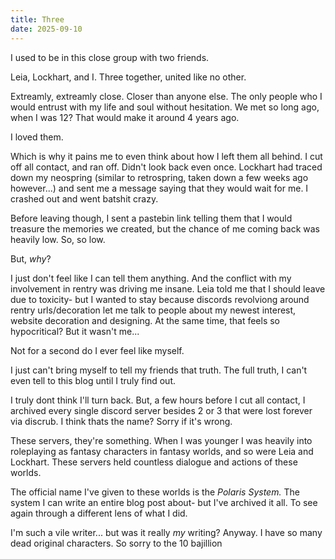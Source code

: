 ```yaml
---
title: Three
date: 2025-09-10
---
```


I used to be in this close group with two friends. 

Leia, Lockhart, and I. Three together, united like no other.

Extreamly, extreamly close. Closer than anyone else. The only people who I would entrust with my life and soul without hesitation. We met so long ago, when I was 12? That would make it around 4 years ago. 

I loved them. 

Which is why it pains me to even think about how I left them all behind. I cut off all contact, and ran off. Didn't look back even once. Lockhart had traced down my neospring (similar to retrospring, taken down a few weeks ago however...) and sent me a message saying that they would wait for me. I crashed out and went batshit crazy.

Before leaving though, I sent a pastebin link telling them that I would treasure the memories we created, but the chance of me coming back was heavily low. So, so low. 

But, *why*?

I just don't feel like I can tell them anything. And the conflict with my involvement in rentry was driving me insane. Leia told me that I should leave due to toxicity- but I wanted to stay because discords revolviong around rentry urls/decoration let me talk to people about my newest interest, website decoration and designing. At the same time, that feels so hypocritical? But it wasn't me...

Not for a second do I ever feel like myself. 

I just can't bring myself to tell my friends that truth. The full truth, I can't even tell to this blog until I truly find out.

I truly dont think I'll turn back. But, a few hours before I cut all contact, I archived every single discord server besides 2 or 3 that were lost forever via discrub. I think thats the name? Sorry if it's wrong. 

These servers, they're something. When I was younger I was heavily into roleplaying as fantasy characters in fantasy worlds, and so were Leia and Lockhart. These servers held countless dialogue and actions of these worlds. 

The official name I've given to these worlds is the *Polaris System.* The system I can write an entire blog post about- but I've archived it all. To see again through a different lens of what I did.

I'm such a vile writer... but was it really *my* writing? Anyway. I have so many dead original characters. So sorry to the 10 bajillion 
